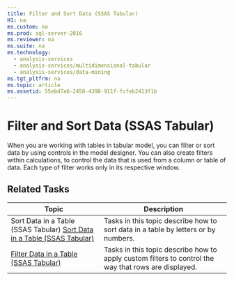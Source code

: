 ```yaml
---
title: Filter and Sort Data (SSAS Tabular)
H1: na
ms.custom: na
ms.prod: sql-server-2016
ms.reviewer: na
ms.suite: na
ms.technology: 
  - analysis-services
  - analysis-services/multidimensional-tabular
  - analysis-services/data-mining
ms.tgt_pltfrm: na
ms.topic: article
ms.assetid: 55ebd7a6-2458-4398-911f-fcfeb2413f1b
---
```

# Filter and Sort Data (SSAS Tabular)
  When you are working with tables in tabular model, you can filter or sort data by using controls in the model designer. You can also create filters within calculations, to control the data that is used from a column or table of data. Each type of filter works only in its respective window.  
  
## Related Tasks  
  
|Topic|Description|  
|-----------|-----------------|  
|Sort Data in a Table (SSAS Tabular) [Sort Data in a Table &#40;SSAS Tabular&#41;](../../Topics/TopicNameContainA/Sort-Data-in-a-Table--SSAS-Tabular-.md)|Tasks in this topic describe how to sort data in a table by letters or by numbers.|  
|[Filter Data in a Table &#40;SSAS Tabular&#41;](../../Topics/TopicNameContainA/Filter-Data-in-a-Table--SSAS-Tabular-.md)|Tasks in this topic describe how to apply custom filters to control the way that rows are displayed.|  
  
  